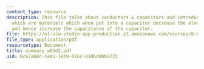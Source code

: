 ```yaml
---
content_type: resource
description: This file talks about conductors & capacitors and introduces dielectrics,
  which are materials which when put into a capacitor decrease the electric field
  and hence increase the capacitance of the capacitor.
file: https://ol-ocw-studio-app-production.s3.amazonaws.com/courses/8-02-physics-ii-electricity-and-magnetism-spring-2007/6c67a88cce411eb9016c81d6d9bb0722_summary_w03d2.pdf
file_type: application/pdf
resourcetype: Document
title: summary_w03d2.pdf
uid: 6c67a88c-ce41-1eb9-016c-81d6d9bb0722
---
```

